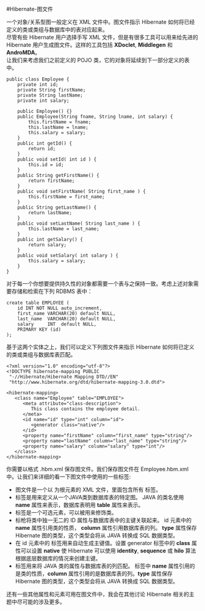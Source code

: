 #Hibernate-图文件

一个对象/关系型图一般定义在 XML 文件中。图文件指示 Hibernate 如何将已经定义的类或类组与数据库中的表对应起来。  
尽管有些 Hibernate 用户选择手写 XML 文件，但是有很多工具可以用来给先进的 Hibernate 用户生成图文件。这样的工具包括 **XDoclet**, **Middlegen** 和 **AndroMDA**。  
让我们来考虑我们之前定义的 POJO 类，它的对象将延续到下一部分定义的表中。  

```
public class Employee {
    private int id;
    private String firstName; 
    private String lastName;   
    private int salary;  

    public Employee() {}
    public Employee(String fname, String lname, int salary) {
        this.firstName = fname;
        this.lastName = lname;
        this.salary = salary;
    }
    public int getId() {
        return id;
    }
    public void setId( int id ) {
        this.id = id;
    }
    public String getFirstName() {
        return firstName;
    }
    public void setFirstName( String first_name ) {
        this.firstName = first_name;
    }
    public String getLastName() {
        return lastName;
    }
    public void setLastName( String last_name ) {
        this.lastName = last_name;
    }
    public int getSalary() {
        return salary;
    }
    public void setSalary( int salary ) {
        this.salary = salary;
    }
}
```

对于每一个你想要提供持久性的对象都需要一个表与之保持一致。考虑上述对象需要存储和检索在下列 RDBMS 表中：  

```
create table EMPLOYEE (
    id INT NOT NULL auto_increment,
    first_name VARCHAR(20) default NULL,
    last_name  VARCHAR(20) default NULL,
    salary     INT  default NULL,
    PRIMARY KEY (id)
);
```

基于这两个实体之上，我们可以定义下列图文件来指示 Hibernate 如何将已定义的类或类组与数据库表匹配。  

```
<?xml version="1.0" encoding="utf-8"?>
<!DOCTYPE hibernate-mapping PUBLIC 
 "-//Hibernate/Hibernate Mapping DTD//EN"
 "http://www.hibernate.org/dtd/hibernate-mapping-3.0.dtd"> 

<hibernate-mapping>
   <class name="Employee" table="EMPLOYEE">
      <meta attribute="class-description">
         This class contains the employee detail. 
      </meta>
      <id name="id" type="int" column="id">
         <generator class="native"/>
      </id>
      <property name="firstName" column="first_name" type="string"/>
      <property name="lastName" column="last_name" type="string"/>
      <property name="salary" column="salary" type="int"/>
   </class>
</hibernate-mapping>
```

你需要以格式 <classname>.hbm.xml 保存图文件。我们保存图文件在 Employee.hbm.xml 中。让我们来详细的看一下图文件中使用的一些标签:  

- 图文件是一个以 **<hibernate-mapping>** 为根元素的 XML 文件，里面包含所有 <class> 标签。
- **<Class>** 标签是用来定义从一个JAVA类到数据库表的特定图。 JAVA 的类名使用 **name** 属性来表示，数据库表明用 **table** 属性来表示。
- **<meta>** 标签是一个可选元素，可以被用来修饰类。
- **<id>** 标枪将类中独一无二的 ID 属性与数据库表中的主键关联起来。 id 元素中的 **name** 属性引用类的性质， **column** 属性引用数据库表的列。 **type** 属性保存 Hibernate 图的类型，这个类型会将从 JAVA 转换成 SQL 数据类型。
-  在 id 元素中的 **<generator>** 标签用来自动生成主键值。设置 generator 标签中的 **class** 属性可以设置 **native** 使 Hibernate 可以使用 **identity**, **sequence** 或 **hilo** 算法根据底层数据库的情况来创建主键。
-  **<property>** 标签用来将 JAVA 类的属性与数据库表的列匹配。 标签中 **name** 属性引用的是类的性质，**column** 属性引用的是数据库表的列。**type** 属性保存 Hibernate 图的类型，这个类型会将从 JAVA 转换成 SQL 数据类型。

还有一些其他属性和元素可用在图文件中，我会在其他讨论 Hibernate 相关的主题中尽可能的涉及更多。